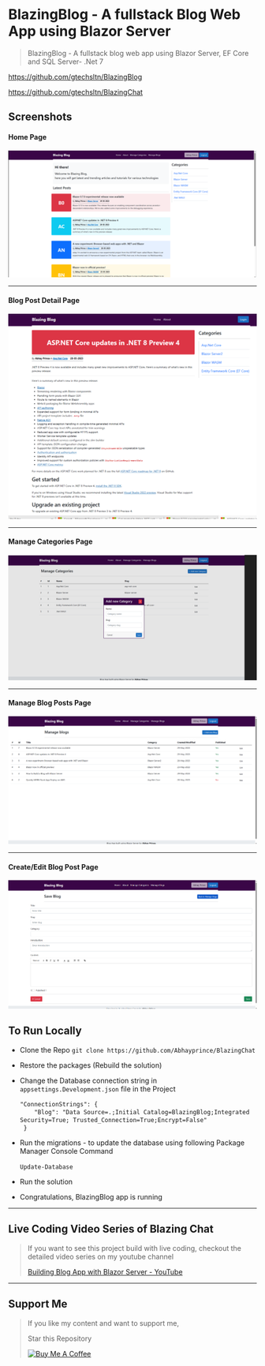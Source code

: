 # BlazingBlog - A fullstack Blog Web App using Blazor Server 
> BlazingBlog - A fullstack blog web app using Blazor Server, EF Core and SQL Server- .Net 7

https://github.com/gtechsltn/BlazingBlog

https://github.com/gtechsltn/BlazingChat

## Screenshots

#### Home Page
![Blazing-Blog-Home-Page-Abhay-Prince](https://raw.githubusercontent.com/Abhayprince/BlazingBlog/master/screenshots/1.png)

--------------------------------------------
#### Blog Post Detail Page
![Blazing-Blog-Detail-Page-Abhay-Prince](https://raw.githubusercontent.com/Abhayprince/BlazingBlog/master/screenshots/2.png)

--------------------------------------------
#### Manage Categories Page
![Blazing-Blog-Manage-Categories-Page-Abhay-Prince](https://raw.githubusercontent.com/Abhayprince/BlazingBlog/master/screenshots/3.png)

--------------------------------------------
#### Manage Blog Posts Page
![Blazing-Blog-Manage-Blog-Page-Abhay-Prince](https://raw.githubusercontent.com/Abhayprince/BlazingBlog/master/screenshots/4.png)

--------------------------------------------
#### Create/Edit Blog Post Page
![Blazing-Blog-Save-Blog-Page-Abhay-Prince](https://raw.githubusercontent.com/Abhayprince/BlazingBlog/master/screenshots/5.png)

## To Run Locally
- Clone the Repo
    `git clone https://github.com/Abhayprince/BlazingChat `
    
- Restore the packages (Rebuild the solution)
    
- Change the Database connection string in `appsettings.Development.json` file in the Project
    ```
    "ConnectionStrings": {
        "Blog": "Data Source=.;Initial Catalog=BlazingBlog;Integrated Security=True; Trusted_Connection=True;Encrypt=False"
     }
     ``` 
     
- Run the migrations - to update the database using following Package Manager Console Command
    
    `Update-Database`

- Run the solution

- Congratulations, BlazingBlog  app is running
---------------------------------------
## Live Coding Video Series of Blazing Chat
> If you want to see this project build with live coding, checkout the detailed video series on my youtube channel
> 
> [Building Blog App with Blazor Server - YouTube](https://www.youtube.com/playlist?list=PLlgYGDJXMjDZa3WCMX31rkyKo6wXUL8qf)

-------------------------------
## Support Me
> If you like my content and want to support me, 
> 
> Star this Repository
> 
> <a href="https://www.buymeacoffee.com/abhayprince" target="_blank"><img src="https://cdn.buymeacoffee.com/buttons/v2/default-violet.png" alt="Buy Me A Coffee" style="height: 60px !important;width: 217px !important;" ></a>
